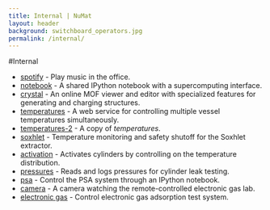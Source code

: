 ```yaml
---
title: Internal | NuMat
layout: header
background: switchboard_operators.jpg
permalink: /internal/
---
```


#Internal

 * [spotify](/spotify) - Play music in the office.
 * [notebook](/notebook) - A shared IPython notebook with a supercomputing
   interface.
 * [crystal](/crystal) - An online MOF viewer and editor with specialized
   features for generating and charging structures.
 * [temperatures](/temperatures) - A web service for controlling multiple vessel temperatures simultaneously.
 * [temperatures-2](/temperatures-2) - A copy of *temperatures*.
 * [soxhlet](/soxhlet) - Temperature monitoring and safety shutoff for the Soxhlet extractor.
 * [activation](/activation) - Activates cylinders by controlling on the temperature distribution.
 * [pressures](/pressures) - Reads and logs pressures for cylinder leak testing.
 * [psa](/psa) - Control the PSA system through an IPython notebook.
 * [camera](/camera) - A camera watching the remote-controlled electronic gas lab.
 * [electronic gas](/electronic-gas) - Control electronic gas adsorption test system.
